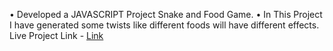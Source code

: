 • Developed a JAVASCRIPT Project Snake and Food Game.
• In This Project I have generated some twists like different foods will have different effects.
Live Project Link - [Link](https://manishproject2207.github.io/DSA-PROJECTS/)
